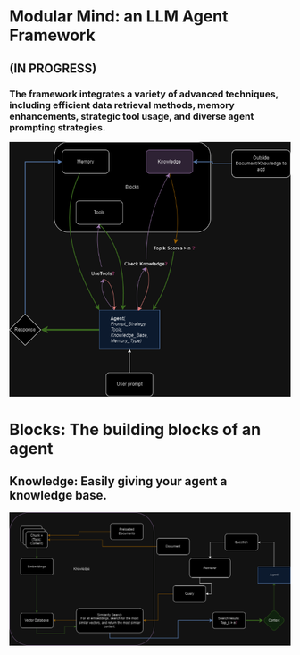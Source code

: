 # Modular Mind: an LLM Agent Framework
## **(IN PROGRESS)**
### The framework integrates a variety of advanced techniques, including efficient data retrieval methods, memory enhancements, strategic tool usage, and diverse agent prompting strategies. 

![ALT TEXT](/images/Modular_Mind.png)

# Blocks: The building blocks of an agent
## Knowledge: Easily giving your agent a knowledge base.
![ALT TEXT](/images/Knowledge.png)
